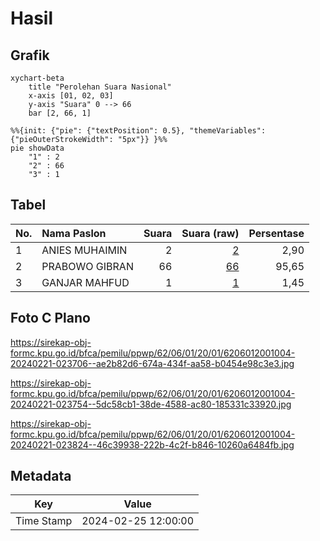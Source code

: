 # Hasil

## Grafik

```mermaid
xychart-beta
    title "Perolehan Suara Nasional"
    x-axis [01, 02, 03]
    y-axis "Suara" 0 --> 66
    bar [2, 66, 1]
```

```mermaid
%%{init: {"pie": {"textPosition": 0.5}, "themeVariables": {"pieOuterStrokeWidth": "5px"}} }%%
pie showData
    "1" : 2
    "2" : 66
    "3" : 1
```

## Tabel

| No. | Nama Paslon    | Suara | Suara (raw) | Persentase |
|:--- |:-------------- | -----:| -----------:| ----------:|
| 1   | ANIES MUHAIMIN | 2     | [2][p-1]    | 2,90       |
| 2   | PRABOWO GIBRAN | 66    | [66][p-2]   | 95,65      |
| 3   | GANJAR MAHFUD  | 1     | [1][p-3]    | 1,45       |


[p-1]: https://github.com/gigit-pemilu/pemilu-2024/blob/main/pilpres/hitung-suara/sub/62-kalimantan-tengah/sub/06-katingan/sub/01-kamipang/sub/2001-galinggang/sub/004-tps/sub/paslon-1.txt
[p-2]: https://github.com/gigit-pemilu/pemilu-2024/blob/main/pilpres/hitung-suara/sub/62-kalimantan-tengah/sub/06-katingan/sub/01-kamipang/sub/2001-galinggang/sub/004-tps/sub/paslon-2.txt
[p-3]: https://github.com/gigit-pemilu/pemilu-2024/blob/main/pilpres/hitung-suara/sub/62-kalimantan-tengah/sub/06-katingan/sub/01-kamipang/sub/2001-galinggang/sub/004-tps/sub/paslon-3.txt

## Foto C Plano

https://sirekap-obj-formc.kpu.go.id/bfca/pemilu/ppwp/62/06/01/20/01/6206012001004-20240221-023706--ae2b82d6-674a-434f-aa58-b0454e98c3e3.jpg

https://sirekap-obj-formc.kpu.go.id/bfca/pemilu/ppwp/62/06/01/20/01/6206012001004-20240221-023754--5dc58cb1-38de-4588-ac80-185331c33920.jpg

https://sirekap-obj-formc.kpu.go.id/bfca/pemilu/ppwp/62/06/01/20/01/6206012001004-20240221-023824--46c39938-222b-4c2f-b846-10260a6484fb.jpg


## Metadata

| Key        | Value               |
| ---------- | ------------------- |
| Time Stamp | 2024-02-25 12:00:00 |



